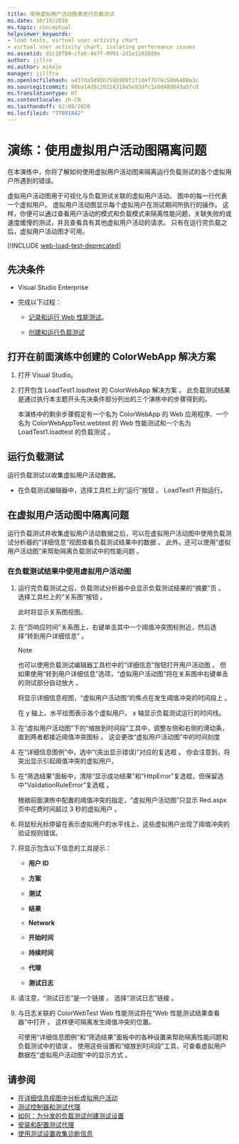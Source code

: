 ```yaml
---
title: 使用虚拟用户活动图表进行负载测试
ms.date: 10/19/2016
ms.topic: conceptual
helpviewer_keywords:
- load tests, virtual user activity chart
- virtual user activity chart, isolating performance issues
ms.assetid: d1c10fb9-cfeb-4e7f-9991-2d1e1103699e
author: jillre
ms.author: mikejo
manager: jillfra
ms.openlocfilehash: a437da5d95b758b908f1f1d4f7b76c50b6488a3c
ms.sourcegitcommit: 00ba14d9c20224319a5e93dfc1e0d48d643a5fcd
ms.translationtype: HT
ms.contentlocale: zh-CN
ms.lasthandoff: 02/08/2020
ms.locfileid: "77091842"
---
```

# <a name="walkthrough-using-the-virtual-user-activity-chart-to-isolate-issues"></a>演练：使用虚拟用户活动图隔离问题

在本演练中，你将了解如何使用虚拟用户活动图来隔离运行负载测试的各个虚拟用户所遇到的错误。

虚拟用户活动图用于可视化与负载测试关联的虚拟用户活动。 图中的每一行代表一个虚拟用户。 虚拟用户活动图显示每个虚拟用户在测试期间所执行的操作。 这样，你便可以通过查看用户活动的模式和负载模式来隔离性能问题，关联失败的或速度缓慢的测试，并且查看具有其他虚拟用户活动的请求。 只有在运行完负载之后，虚拟用户活动图才可用。

[!INCLUDE [web-load-test-deprecated](includes/web-load-test-deprecated.md)]

## <a name="prerequisites"></a>先决条件

- Visual Studio Enterprise

- 完成以下过程：

  - [记录和运行 Web 性能测试](/azure/devops/test/load-test/run-performance-tests-app-before-release#recordtests)。

  - [创建和运行负载测试](/azure/devops/test/load-test/run-performance-tests-app-before-release#create-a-load-test)

## <a name="open-the-colorwebapp-solution-created-in-the-previous-walkthroughs"></a>打开在前面演练中创建的 ColorWebApp 解决方案

1. 打开 Visual Studio。

2. 打开包含 LoadTest1.loadtest 的 ColorWebApp 解决方案   。 此负载测试结果是通过执行本主题开头先决条件部分列出的三个演练中的步骤得到的。

     本演练中的剩余步骤假定有一个名为 ColorWebApp 的 Web 应用程序、一个名为 ColorWebAppTest.webtest 的 Web 性能测试和一个名为 LoadTest1.loadtest 的负载测试   。

## <a name="run-the-load-test"></a>运行负载测试

运行负载测试以收集虚拟用户活动数据。

- 在负载测试编辑器中，选择工具栏上的“运行”按钮   。 LoadTest1 开始运行。

## <a name="isolate-issues-in-the-virtual-user-activity-chart"></a>在虚拟用户活动图中隔离问题

运行负载测试并收集虚拟用户活动数据之后，可以在虚拟用户活动图中使用负载测试分析器的“详细信息”视图查看负载测试结果中的数据   。 此外，还可以使用“虚拟用户活动图”来帮助隔离负载测试中的性能问题  。

### <a name="to-use-the-virtual-user-activity-chart-in-your-load-test-results"></a>在负载测试结果中使用虚拟用户活动图

1. 运行完负载测试之后，负载测试分析器中会显示负载测试结果的“摘要”页   。 选择工具栏上的“关系图”按钮  。

     此时将显示关系图视图。

2. 在“页响应时间”关系图上，右键单击其中一个阈值冲突图标附近，然后选择“转到用户详细信息”   。

    > [!NOTE]
    > 也可以使用负载测试编辑器工具栏中的“详细信息”按钮打开用户活动图   。 但如果使用“转到用户详细信息”选项，“虚拟用户活动图”将在关系图中右键单击的测试部分自动放大   。

     将显示详细信息视图，“虚拟用户活动图”的焦点在发生阈值冲突的时间段上  。

     在 y 轴上，水平绘图表示各个虚拟用户。 x 轴显示负载测试运行的时间线。

3. 在“虚拟用户活动图”下的“缩放到时间段”工具中，调整左侧和右侧的滑动条，直到两者都接近阈值冲突图标   。 这会更改“虚拟用户活动图”中的时间刻度 

4. 在“详细信息图例”中，选中“(突出显示错误)”对应的复选框   。 你会注意到，将突出显示引起阈值冲突的虚拟用户。

5. 在“筛选结果”面板中，清除“显示成功结果”和“HttpError”复选框，但保留选中“ValidationRuleError”复选框     。

     根据前面演练中配置的阈值冲突的指定，“虚拟用户活动图”只显示 Red.aspx 页中花费时间超过 3 秒的虚拟用户   。

6. 将鼠标光标停留在表示虚拟用户的水平线上，这些虚拟用户出现了阈值冲突的验证规则错误。

7. 将显示包含以下信息的工具提示：

    - **用户 ID**

    - **方案**

    - **测试**

    - **结果**

    - **Network**

    - **开始时间**

    - **持续时间**

    - **代理**

    - **测试日志**

8. 请注意，“测试日志”是一个链接  。 选择“测试日志”链接  。

9. 与日志关联的 ColorWebTest Web 性能测试将在“Web 性能测试结果查看器”中打开  。 这样便可隔离发生阈值冲突的位置。

     可使用“详细信息图例”和“筛选结果”面板中的各种设置来帮助隔离性能问题和负载测试中的错误   。 使用这些设置和“缩放到时间段”工具，可查看虚拟用户数据在“虚拟用户活动图”中的显示方式   。

## <a name="see-also"></a>请参阅

- [在详细信息视图中分析虚拟用户活动](../test/analyze-load-test-virtual-user-activity-in-the-details-view.md)
- [测试控制器和测试代理](configure-test-agents-and-controllers-for-load-tests.md)
- [如何：为分发的负载测试创建测试设置](../test/how-to-create-a-test-setting-for-a-distributed-load-test.md)
- [安装和配置测试代理](../test/lab-management/install-configure-test-agents.md)
- [使用测试设置收集诊断信息](../test/collect-diagnostic-information-using-test-settings.md)
